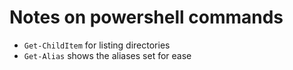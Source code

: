 # Notes on powershell commands

- `Get-ChildItem` for listing directories
- `Get-Alias` shows the aliases set for ease